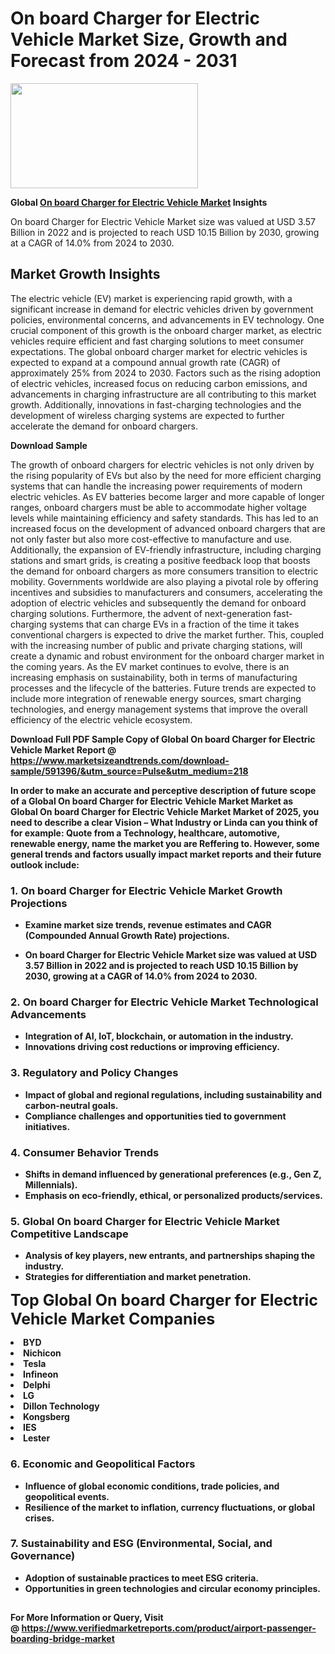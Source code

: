 <H1>On board Charger for Electric Vehicle Market Size, Growth and Forecast from 2024 - 2031</H1><img class="aligncenter size-medium wp-image-584254" src="https://thirdeyenews.in/wp-content/uploads/2024/09/Global-Market-Research-300x168.jpeg" alt="" width="300" height="168" /><p><strong>Global&nbsp;<a href="https://www.marketsizeandtrends.com/download-sample/591396/&amp;utm_source=Pulse&amp;utm_medium=218">On board Charger for Electric Vehicle Market</a> Insights</strong></p><p>On board Charger for Electric Vehicle Market size was valued at USD 3.57 Billion in 2022 and is projected to reach USD 10.15 Billion by 2030, growing at a CAGR of 14.0% from 2024 to 2030.</p><p><h2>Market Growth Insights</h2> <p>The electric vehicle (EV) market is experiencing rapid growth, with a significant increase in demand for electric vehicles driven by government policies, environmental concerns, and advancements in EV technology. One crucial component of this growth is the onboard charger market, as electric vehicles require efficient and fast charging solutions to meet consumer expectations. The global onboard charger market for electric vehicles is expected to expand at a compound annual growth rate (CAGR) of approximately 25% from 2024 to 2030. Factors such as the rising adoption of electric vehicles, increased focus on reducing carbon emissions, and advancements in charging infrastructure are all contributing to this market growth. Additionally, innovations in fast-charging technologies and the development of wireless charging systems are expected to further accelerate the demand for onboard chargers.</p> <p><strong>Download Sample</strong></p> <p>The growth of onboard chargers for electric vehicles is not only driven by the rising popularity of EVs but also by the need for more efficient charging systems that can handle the increasing power requirements of modern electric vehicles. As EV batteries become larger and more capable of longer ranges, onboard chargers must be able to accommodate higher voltage levels while maintaining efficiency and safety standards. This has led to an increased focus on the development of advanced onboard chargers that are not only faster but also more cost-effective to manufacture and use. Additionally, the expansion of EV-friendly infrastructure, including charging stations and smart grids, is creating a positive feedback loop that boosts the demand for onboard chargers as more consumers transition to electric mobility. Governments worldwide are also playing a pivotal role by offering incentives and subsidies to manufacturers and consumers, accelerating the adoption of electric vehicles and subsequently the demand for onboard charging solutions. Furthermore, the advent of next-generation fast-charging systems that can charge EVs in a fraction of the time it takes conventional chargers is expected to drive the market further. This, coupled with the increasing number of public and private charging stations, will create a dynamic and robust environment for the onboard charger market in the coming years. As the EV market continues to evolve, there is an increasing emphasis on sustainability, both in terms of manufacturing processes and the lifecycle of the batteries. Future trends are expected to include more integration of renewable energy sources, smart charging technologies, and energy management systems that improve the overall efficiency of the electric vehicle ecosystem. <p><strong></p><p><span class=""><strong>Download Full PDF Sample Copy of Global On board Charger for Electric Vehicle Market Report</strong> @ <a href="https://www.marketsizeandtrends.com/download-sample/591396/&amp;utm_source=Pulse&amp;utm_medium=218" target="_blank">https://www.marketsizeandtrends.com/download-sample/591396/&amp;utm_source=Pulse&amp;utm_medium=218</a></span></p><p>In order to make an accurate and perceptive description of future scope of a Global&nbsp;On board Charger for Electric Vehicle Market Market as Global&nbsp;On board Charger for Electric Vehicle Market Market of 2025, you need to describe a clear Vision &ndash; What Industry or Linda can you think of for example: Quote from a Technology, healthcare, automotive, renewable energy, name the market you are Reffering to. However, some general trends and factors usually impact market reports and their future outlook include:</p><h3>1.&nbsp;<strong>On board Charger for Electric Vehicle Market Growth Projections</strong></h3><ul><li>Examine market size trends, revenue estimates and CAGR (Compounded Annual Growth Rate) projections.</li><li><p>On board Charger for Electric Vehicle Market size was valued at USD 3.57 Billion in 2022 and is projected to reach USD 10.15 Billion by 2030, growing at a CAGR of 14.0% from 2024 to 2030.</p></li></ul><h3>2.&nbsp;<strong>On board Charger for Electric Vehicle Market Technological Advancements</strong></h3><ul><li>Integration of AI, IoT, blockchain, or automation in the industry.</li><li>Innovations driving cost reductions or improving efficiency.</li></ul><h3>3.&nbsp;<strong>Regulatory and Policy Changes</strong></h3><ul><li>Impact of global and regional regulations, including sustainability and carbon-neutral goals.</li><li>Compliance challenges and opportunities tied to government initiatives.</li></ul><h3>4.&nbsp;<strong>Consumer Behavior Trends</strong></h3><ul><li>Shifts in demand influenced by generational preferences (e.g., Gen Z, Millennials).</li><li>Emphasis on eco-friendly, ethical, or personalized products/services.</li></ul><h3>5.&nbsp;<strong>Global On board Charger for Electric Vehicle Market Competitive Landscape</strong></h3><ul><li>Analysis of key players, new entrants, and partnerships shaping the industry.</li><li>Strategies for differentiation and market penetration.</li></ul><p data-pm-slice="1 1 []"><span style="color: inherit; font-family: inherit; font-size: 25px;">Top Global On board Charger for Electric Vehicle Market Companies</span></p><div class="" data-test-id=""><p><li>BYD</li><li> Nichicon</li><li> Tesla</li><li> Infineon</li><li> Delphi</li><li> LG</li><li> Dillon Technology</li><li> Kongsberg</li><li> IES</li><li> Lester</li></p></div><h3>6.&nbsp;<strong>Economic and Geopolitical Factors</strong></h3><ul><li>Influence of global economic conditions, trade policies, and geopolitical events.</li><li>Resilience of the market to inflation, currency fluctuations, or global crises.</li></ul><h3>7.&nbsp;<strong>Sustainability and ESG (Environmental, Social, and Governance)</strong></h3><ul><li>Adoption of sustainable practices to meet ESG criteria.</li><li>Opportunities in green technologies and circular economy principles.</li></ul><h2><strong style="font-size: 14px;">For More Information or Query, Visit @&nbsp;</strong><a style="background-color: #ffffff; font-size: 14px;" href="https://www.marketsizeandtrends.com/report/on-board-charger-for-electric-vehicle-market/" target="_blank">https://www.verifiedmarketreports.com/product/airport-passenger-boarding-bridge-market</a></h2>
